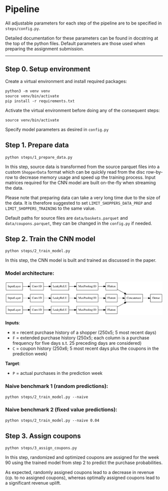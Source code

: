 
# Pipeline

All adjustable parameters for each step of the pipeline are to be specified in `steps/config.py`. 

Detailed documentation for these parameters can be found in docstring at the top of the python files. Default parameters are those used when preparing the assignment submission.

---

## Step 0. Setup environment
Create a virtual environment and install required packages:
````
python3 -m venv venv
source venv/bin/activate
pip install -r requirements.txt
````
Activate the virtual environment before doing any of the consequent steps:
````
source venv/bin/activate
````
Specify model parameters as desired in `config.py`

## Step 1. Prepare data
````
python steps/1_prepare_data.py
````
In this step, source data is transformed from the source parquet files into a custom `ShopperData` format which can be quickly read from the disc row-by-row to decrease memory usage and speed up the training process. Input matrices required for the CNN model are built on-the-fly when streaming the data.

Please note that preparing data can take a very long time due to the size of the data. It is therefore suggested to set `LIMIT_SHOPPERS_DATA_PREP` and `LIMIT_SHOPPERS_TRAINING` to the same value.

Default paths for source files are `data/baskets.parquet` and `data/coupons.parquet`, they can be changed in the `config.py` if needed.

## Step 2. Train the CNN model
````
python steps/2_train_model.py
````
In this step, the CNN model is built and trained as discussed in the paper. 

### Model architecture:

![model](model.png)

__Inputs__:
* `H` = recent purchase history of a shopper (250x5; 5 most recent days)
* `F` = extended purchase history (250x5; each column is a purchase frequency for five days s.t. 25 preceding days are considered)
* `C` = coupon history (250x6; 5 most recent days plus the coupons in the prediction week)

__Target__:
* `P` = actual purchases in the prediction week

### Naive benchmark 1 (random predictions):
````
python steps/2_train_model.py --naive
````
### Naive benchmark 2 (fixed value predictions):
````
python steps/2_train_model.py --naive 0.04
````

## Step 3. Assign coupons
````
python steps/3_assign_coupons.py
````
In this step, randomized and optimized coupons are assigned for the week 90 using the trained model from step 2 to predict the purchase probabilities.

As expected, randomly assigned coupons lead to a decrease in revenue (cp. to no assigned coupons), whereas optimally assigned coupons lead to a significant revenue uplift.

